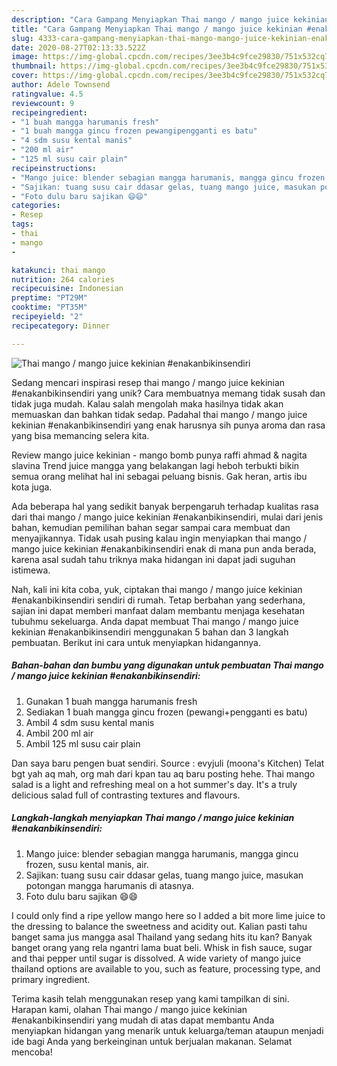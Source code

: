 ```yaml
---
description: "Cara Gampang Menyiapkan Thai mango / mango juice kekinian #enakanbikinsendiri yang Bikin Ngiler"
title: "Cara Gampang Menyiapkan Thai mango / mango juice kekinian #enakanbikinsendiri yang Bikin Ngiler"
slug: 4333-cara-gampang-menyiapkan-thai-mango-mango-juice-kekinian-enakanbikinsendiri-yang-bikin-ngiler
date: 2020-08-27T02:13:33.522Z
image: https://img-global.cpcdn.com/recipes/3ee3b4c9fce29830/751x532cq70/thai-mango-mango-juice-kekinian-enakanbikinsendiri-foto-resep-utama.jpg
thumbnail: https://img-global.cpcdn.com/recipes/3ee3b4c9fce29830/751x532cq70/thai-mango-mango-juice-kekinian-enakanbikinsendiri-foto-resep-utama.jpg
cover: https://img-global.cpcdn.com/recipes/3ee3b4c9fce29830/751x532cq70/thai-mango-mango-juice-kekinian-enakanbikinsendiri-foto-resep-utama.jpg
author: Adele Townsend
ratingvalue: 4.5
reviewcount: 9
recipeingredient:
- "1 buah mangga harumanis fresh"
- "1 buah mangga gincu frozen pewangipengganti es batu"
- "4 sdm susu kental manis"
- "200 ml air"
- "125 ml susu cair plain"
recipeinstructions:
- "Mango juice: blender sebagian mangga harumanis, mangga gincu frozen, susu kental manis, air."
- "Sajikan: tuang susu cair ddasar gelas, tuang mango juice, masukan potongan mangga harumanis di atasnya."
- "Foto dulu baru sajikan 😄😄"
categories:
- Resep
tags:
- thai
- mango
- 

katakunci: thai mango  
nutrition: 264 calories
recipecuisine: Indonesian
preptime: "PT29M"
cooktime: "PT35M"
recipeyield: "2"
recipecategory: Dinner

---
```



![Thai mango / mango juice kekinian #enakanbikinsendiri](https://img-global.cpcdn.com/recipes/3ee3b4c9fce29830/751x532cq70/thai-mango-mango-juice-kekinian-enakanbikinsendiri-foto-resep-utama.jpg)

Sedang mencari inspirasi resep thai mango / mango juice kekinian #enakanbikinsendiri yang unik? Cara membuatnya memang tidak susah dan tidak juga mudah. Kalau salah mengolah maka hasilnya tidak akan memuaskan dan bahkan tidak sedap. Padahal thai mango / mango juice kekinian #enakanbikinsendiri yang enak harusnya sih punya aroma dan rasa yang bisa memancing selera kita.

Review mango juice kekinian - mango bomb punya raffi ahmad &amp; nagita slavina Trend juice mangga yang belakangan lagi heboh terbukti bikin semua orang melihat hal ini sebagai peluang bisnis. Gak heran, artis ibu kota juga.

Ada beberapa hal yang sedikit banyak berpengaruh terhadap kualitas rasa dari thai mango / mango juice kekinian #enakanbikinsendiri, mulai dari jenis bahan, kemudian pemilihan bahan segar sampai cara membuat dan menyajikannya. Tidak usah pusing kalau ingin menyiapkan thai mango / mango juice kekinian #enakanbikinsendiri enak di mana pun anda berada, karena asal sudah tahu triknya maka hidangan ini dapat jadi suguhan istimewa.


Nah, kali ini kita coba, yuk, ciptakan thai mango / mango juice kekinian #enakanbikinsendiri sendiri di rumah. Tetap berbahan yang sederhana, sajian ini dapat memberi manfaat dalam membantu menjaga kesehatan tubuhmu sekeluarga. Anda dapat membuat Thai mango / mango juice kekinian #enakanbikinsendiri menggunakan 5 bahan dan 3 langkah pembuatan. Berikut ini cara untuk menyiapkan hidangannya.

<!--inarticleads1-->

##### Bahan-bahan dan bumbu yang digunakan untuk pembuatan Thai mango / mango juice kekinian #enakanbikinsendiri:

1. Gunakan 1 buah mangga harumanis fresh
1. Sediakan 1 buah mangga gincu frozen (pewangi+pengganti es batu)
1. Ambil 4 sdm susu kental manis
1. Ambil 200 ml air
1. Ambil 125 ml susu cair plain


Dan saya baru pengen buat sendiri. Source : evyjuli (moona&#39;s Kitchen) Telat bgt yah aq mah, org mah dari kpan tau aq baru posting hehe. Thai mango salad is a light and refreshing meal on a hot summer&#39;s day. It&#39;s a truly delicious salad full of contrasting textures and flavours. 

<!--inarticleads2-->

##### Langkah-langkah menyiapkan Thai mango / mango juice kekinian #enakanbikinsendiri:

1. Mango juice: blender sebagian mangga harumanis, mangga gincu frozen, susu kental manis, air.
1. Sajikan: tuang susu cair ddasar gelas, tuang mango juice, masukan potongan mangga harumanis di atasnya.
1. Foto dulu baru sajikan 😄😄


I could only find a ripe yellow mango here so I added a bit more lime juice to the dressing to balance the sweetness and acidity out. Kalian pasti tahu banget sama jus mangga asal Thailand yang sedang hits itu kan? Banyak banget orang yang rela ngantri lama buat beli. Whisk in fish sauce, sugar and thai pepper until sugar is dissolved. A wide variety of mango juice thailand options are available to you, such as feature, processing type, and primary ingredient. 

Terima kasih telah menggunakan resep yang kami tampilkan di sini. Harapan kami, olahan Thai mango / mango juice kekinian #enakanbikinsendiri yang mudah di atas dapat membantu Anda menyiapkan hidangan yang menarik untuk keluarga/teman ataupun menjadi ide bagi Anda yang berkeinginan untuk berjualan makanan. Selamat mencoba!

